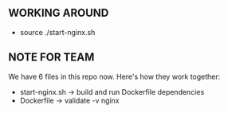 ## WORKING AROUND
* source ./start-nginx.sh
  
## NOTE FOR TEAM

We have 6 files in this repo now. Here's how they work together:
* start-nginx.sh -> build and run Dockerfile dependencies
* Dockerfile -> validate -v nginx
